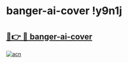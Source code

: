 # banger-ai-cover !y9n1j

# <h2><a href="https://g5vic1.esa.edu.pl?title=banger-ai-cover&ref=y9n1j">🔗👉 🔴 banger-ai-cover</a></h2>

[![acn](https://github.com/user-attachments/assets/0f9c940e-d8b0-45ae-aac7-cd30a18b3e1c)](https://g5vic1.esa.edu.pl?title=banger-ai-cover&ref=y9n1j)

